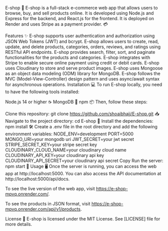 E-shop 🛒
E-shop is a full-stack e-commerce web app that allows users to browse, buy, and sell products online. It is developed using Node.js and Express for the backend, and React.js for the frontend. It is deployed on Render and uses Stripe as a payment provider. 💳

Features ✨
E-shop supports user authentication and authorization using JSON Web Tokens (JWT) and bcrypt.
E-shop allows users to create, read, update, and delete products, categories, orders, reviews, and ratings using RESTful API endpoints.
E-shop provides search, filter, sort, and paginate functionalities for the products and categories.
E-shop integrates with Stripe to enable secure online payment using credit or debit cards.
E-shop uses Cloudinary to store and serve product images.
E-shop uses Mongoose as an object data modeling (ODM) library for MongoDB.
E-shop follows the MVC (Model-View-Controller) design pattern and uses async/await syntax for asynchronous operations.
Installation 💻
To run E-shop locally, you need to have the following tools installed:

Node.js 14 or higher ☕
MongoDB 🍃
npm 📦
Then, follow these steps:

Clone this repository: git clone https://github.com/shoaibhajj/E-shop.git 📥
Navigate to the project directory: cd E-shop 📂
Install the dependencies: npm install 🛠️
Create a .env file in the root directory and add the following environment variables:
NODE_ENV=development
PORT=5000
MONGO_URI=your mongodb uri
JWT_SECRET=your jwt secret
STRIPE_SECRET_KEY=your stripe secret key
CLOUDINARY_CLOUD_NAME=your cloudinary cloud name
CLOUDINARY_API_KEY=your cloudinary api key
CLOUDINARY_API_SECRET=your cloudinary api secret
Copy
Run the server: npm start 🚀
Usage 🖥️
Once the server is running, you can access the web app at http://localhost:5000. You can also access the API documentation at http://localhost:5000/api/docs.

To see the live version of the web app, visit https://e-shop-mpvq.onrender.com/.

To see the products in JSON format, visit https://e-shop-mpvq.onrender.com/api/v1/products.

License 📝
E-shop is licensed under the MIT License. See [LICENSE] file for more details.
